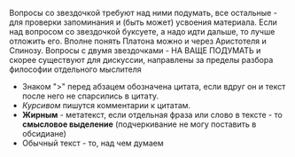 Вопросы со звездочкой требуют над ними подумать, все остальные - для проверки запоминания и (быть может) усвоения материала. Если над вопросом со звездочкой буксуете, а надо идти дальше, то лучше отложить его. Вполне понять Платона можно и через Аристотеля и Спинозу. Вопросы с двумя звездочками - НА ВАЩЕ ПОДУМАТЬ и скорее существуют для дискуссии, направлены за пределы разбора философии отдельного мыслителя

- Знаком ">" перед абзацем обозначена цитата, если вдруг он и текст после него не спарсились в цитату.
- *Курсивом* пишутся комментарии к цитатам.
- **Жирным** - метатекст, если отдельная фраза или слово в тексте - то **смысловое выделение** (подчеркивание не могу поставить в обсидиане)
- Обычный текст - то, над чем думаем
